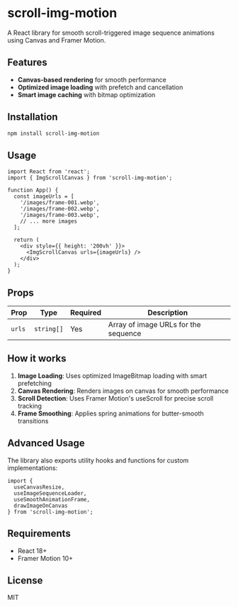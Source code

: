 # scroll-img-motion

A React library for smooth scroll-triggered image sequence animations using Canvas and Framer Motion.

## Features

-  **Canvas-based rendering** for smooth performance
-  **Optimized image loading** with prefetch and cancellation
-  **Smart image caching** with bitmap optimization

## Installation

```bash
npm install scroll-img-motion
```

## Usage

```tsx
import React from 'react';
import { ImgScrollCanvas } from 'scroll-img-motion';

function App() {
  const imageUrls = [
    '/images/frame-001.webp',
    '/images/frame-002.webp',
    '/images/frame-003.webp',
    // ... more images
  ];

  return (
    <div style={{ height: '200vh' }}>
      <ImgScrollCanvas urls={imageUrls} />
    </div>
  );
}
```

## Props

| Prop | Type | Required | Description |
|------|------|----------|-------------|
| `urls` | `string[]` | Yes | Array of image URLs for the sequence |

## How it works

1. **Image Loading**: Uses optimized ImageBitmap loading with smart prefetching
2. **Canvas Rendering**: Renders images on canvas for smooth performance
3. **Scroll Detection**: Uses Framer Motion's useScroll for precise scroll tracking
4. **Frame Smoothing**: Applies spring animations for butter-smooth transitions

## Advanced Usage

The library also exports utility hooks and functions for custom implementations:

```tsx
import { 
  useCanvasResize,
  useImageSequenceLoader,
  useSmoothAnimationFrame,
  drawImageOnCanvas 
} from 'scroll-img-motion';
```

## Requirements

- React 18+
- Framer Motion 10+

## License

MIT